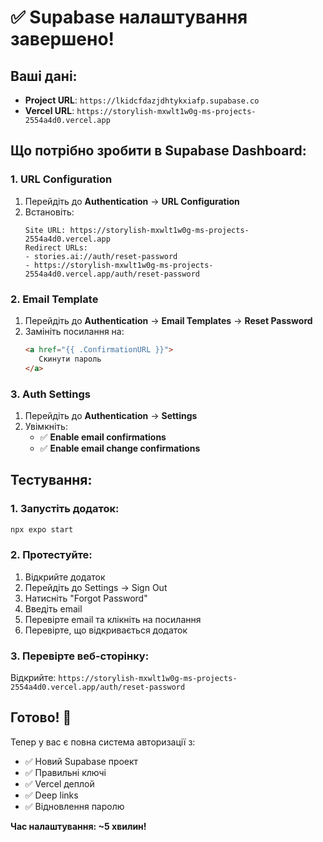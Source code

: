 # ✅ Supabase налаштування завершено!

## Ваші дані:
- **Project URL**: `https://lkidcfdazjdhtykxiafp.supabase.co`
- **Vercel URL**: `https://storylish-mxwlt1w0g-ms-projects-2554a4d0.vercel.app`

## Що потрібно зробити в Supabase Dashboard:

### 1. URL Configuration
1. Перейдіть до **Authentication** → **URL Configuration**
2. Встановіть:
   ```
   Site URL: https://storylish-mxwlt1w0g-ms-projects-2554a4d0.vercel.app
   Redirect URLs:
   - stories.ai://auth/reset-password
   - https://storylish-mxwlt1w0g-ms-projects-2554a4d0.vercel.app/auth/reset-password
   ```

### 2. Email Template
1. Перейдіть до **Authentication** → **Email Templates** → **Reset Password**
2. Замініть посилання на:
   ```html
   <a href="{{ .ConfirmationURL }}">
      Скинути пароль
   </a>
   ```

### 3. Auth Settings
1. Перейдіть до **Authentication** → **Settings**
2. Увімкніть:
   - ✅ **Enable email confirmations**
   - ✅ **Enable email change confirmations**

## Тестування:

### 1. Запустіть додаток:
```bash
npx expo start
```

### 2. Протестуйте:
1. Відкрийте додаток
2. Перейдіть до Settings → Sign Out
3. Натисніть "Forgot Password"
4. Введіть email
5. Перевірте email та клікніть на посилання
6. Перевірте, що відкривається додаток

### 3. Перевірте веб-сторінку:
Відкрийте: `https://storylish-mxwlt1w0g-ms-projects-2554a4d0.vercel.app/auth/reset-password`

## Готово! 🎉

Тепер у вас є повна система авторизації з:
- ✅ Новий Supabase проект
- ✅ Правильні ключі
- ✅ Vercel деплой
- ✅ Deep links
- ✅ Відновлення паролю

**Час налаштування: ~5 хвилин!** 